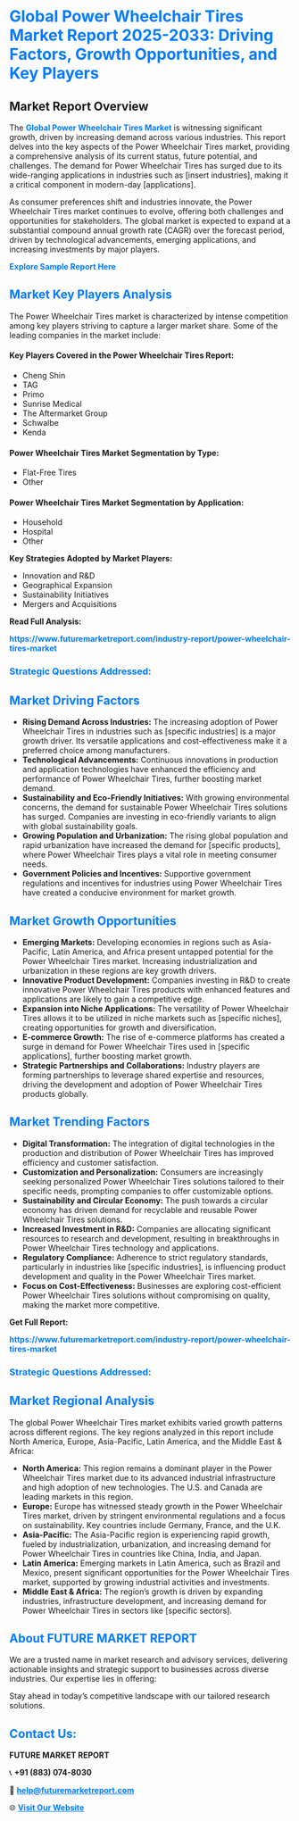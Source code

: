 <h1 style="color: #007BFF;">Global Power Wheelchair Tires Market Report 2025-2033: Driving Factors, Growth Opportunities, and Key Players</h1>

<section id="overview">
<h2>Market Report Overview</h2>
<p>The <a href="https://www.futuremarketreport.com/industry-report/power-wheelchair-tires-market" style="color: #007BFF; text-decoration: none;"><strong>Global Power Wheelchair Tires Market</strong></a> is witnessing significant growth, driven by increasing demand across various industries. This report delves into the key aspects of the Power Wheelchair Tires market, providing a comprehensive analysis of its current status, future potential, and challenges. The demand for Power Wheelchair Tires has surged due to its wide-ranging applications in industries such as [insert industries], making it a critical component in modern-day [applications].</p>
<p>As consumer preferences shift and industries innovate, the Power Wheelchair Tires market continues to evolve, offering both challenges and opportunities for stakeholders. The global market is expected to expand at a substantial compound annual growth rate (CAGR) over the forecast period, driven by technological advancements, emerging applications, and increasing investments by major players.</p>
</section>

<section id="overview">
<p><a href="https://www.futuremarketreport.com/request-sample/reportId=106892" style="color: #007BFF; text-decoration: none;"><strong>Explore Sample Report Here</strong></a></p>
</section>

<section id="key-players">
<h2 style="color: #007BFF;">Market Key Players Analysis</h2>
<p>The Power Wheelchair Tires market is characterized by intense competition among key players striving to capture a larger market share. Some of the leading companies in the market include:</p>
<h4>Key Players Covered in the Power Wheelchair Tires Report:</h4>
<ul><li>Cheng Shin</li><li>TAG</li><li>Primo</li><li>Sunrise Medical</li><li>The Aftermarket Group</li><li>Schwalbe</li><li>Kenda</li></ul>
<h4>Power Wheelchair Tires Market Segmentation by Type:</h4>
<ul><li>Flat-Free Tires</li><li>Other</li></ul>

<h4>Power Wheelchair Tires Market Segmentation by Application:</h4>
<ul><li>Household</li><li>Hospital</li><li>Other</li></ul>
<p><strong>Key Strategies Adopted by Market Players:</strong></p>
<ul>
<li>Innovation and R&D</li>
<li>Geographical Expansion</li>
<li>Sustainability Initiatives</li>
<li>Mergers and Acquisitions</li>
</ul>
</section>

<section>
<p><strong>Read Full Analysis: </strong></p><a href="https://www.futuremarketreport.com/industry-report/power-wheelchair-tires-market" style="color: #007BFF; text-decoration: none;"><strong>https://www.futuremarketreport.com/industry-report/power-wheelchair-tires-market</strong></a>
<h3 style="color: #007BFF;">Strategic Questions Addressed:</h3>
</section>

<section id="driving-factors">
<h2 style="color: #007BFF;">Market Driving Factors</h2>
<ul>
<li><strong>Rising Demand Across Industries:</strong> The increasing adoption of Power Wheelchair Tires in industries such as [specific industries] is a major growth driver. Its versatile applications and cost-effectiveness make it a preferred choice among manufacturers.</li>
<li><strong>Technological Advancements:</strong> Continuous innovations in production and application technologies have enhanced the efficiency and performance of Power Wheelchair Tires, further boosting market demand.</li>
<li><strong>Sustainability and Eco-Friendly Initiatives:</strong> With growing environmental concerns, the demand for sustainable Power Wheelchair Tires solutions has surged. Companies are investing in eco-friendly variants to align with global sustainability goals.</li>
<li><strong>Growing Population and Urbanization:</strong> The rising global population and rapid urbanization have increased the demand for [specific products], where Power Wheelchair Tires plays a vital role in meeting consumer needs.</li>
<li><strong>Government Policies and Incentives:</strong> Supportive government regulations and incentives for industries using Power Wheelchair Tires have created a conducive environment for market growth.</li>
</ul>
</section>

<section id="growth-opportunities">
<h2 style="color: #007BFF;">Market Growth Opportunities</h2>
<ul>
<li><strong>Emerging Markets:</strong> Developing economies in regions such as Asia-Pacific, Latin America, and Africa present untapped potential for the Power Wheelchair Tires market. Increasing industrialization and urbanization in these regions are key growth drivers.</li>
<li><strong>Innovative Product Development:</strong> Companies investing in R&D to create innovative Power Wheelchair Tires products with enhanced features and applications are likely to gain a competitive edge.</li>
<li><strong>Expansion into Niche Applications:</strong> The versatility of Power Wheelchair Tires allows it to be utilized in niche markets such as [specific niches], creating opportunities for growth and diversification.</li>
<li><strong>E-commerce Growth:</strong> The rise of e-commerce platforms has created a surge in demand for Power Wheelchair Tires used in [specific applications], further boosting market growth.</li>
<li><strong>Strategic Partnerships and Collaborations:</strong> Industry players are forming partnerships to leverage shared expertise and resources, driving the development and adoption of Power Wheelchair Tires products globally.</li>
</ul>
</section>

<section id="trending-factors">
<h2 style="color: #007BFF;">Market Trending Factors</h2>
<ul>
<li><strong>Digital Transformation:</strong> The integration of digital technologies in the production and distribution of Power Wheelchair Tires has improved efficiency and customer satisfaction.</li>
<li><strong>Customization and Personalization:</strong> Consumers are increasingly seeking personalized Power Wheelchair Tires solutions tailored to their specific needs, prompting companies to offer customizable options.</li>
<li><strong>Sustainability and Circular Economy:</strong> The push towards a circular economy has driven demand for recyclable and reusable Power Wheelchair Tires solutions.</li>
<li><strong>Increased Investment in R&D:</strong> Companies are allocating significant resources to research and development, resulting in breakthroughs in Power Wheelchair Tires technology and applications.</li>
<li><strong>Regulatory Compliance:</strong> Adherence to strict regulatory standards, particularly in industries like [specific industries], is influencing product development and quality in the Power Wheelchair Tires market.</li>
<li><strong>Focus on Cost-Effectiveness:</strong> Businesses are exploring cost-efficient Power Wheelchair Tires solutions without compromising on quality, making the market more competitive.</li>
</ul>
</section>

<section>
<p><strong>Get Full Report: </strong></p><a href="https://www.futuremarketreport.com/industry-report/power-wheelchair-tires-market" style="color: #007BFF; text-decoration: none;"><strong>https://www.futuremarketreport.com/industry-report/power-wheelchair-tires-market</strong></a>
<h3 style="color: #007BFF;">Strategic Questions Addressed:</h3>
</section>


<section id="regional-analysis">
<h2 style="color: #007BFF;">Market Regional Analysis</h2>
<p>The global Power Wheelchair Tires market exhibits varied growth patterns across different regions. The key regions analyzed in this report include North America, Europe, Asia-Pacific, Latin America, and the Middle East & Africa:</p>
<ul>
<li><strong>North America:</strong> This region remains a dominant player in the Power Wheelchair Tires market due to its advanced industrial infrastructure and high adoption of new technologies. The U.S. and Canada are leading markets in this region.</li>
<li><strong>Europe:</strong> Europe has witnessed steady growth in the Power Wheelchair Tires market, driven by stringent environmental regulations and a focus on sustainability. Key countries include Germany, France, and the U.K.</li>
<li><strong>Asia-Pacific:</strong> The Asia-Pacific region is experiencing rapid growth, fueled by industrialization, urbanization, and increasing demand for Power Wheelchair Tires in countries like China, India, and Japan.</li>
<li><strong>Latin America:</strong> Emerging markets in Latin America, such as Brazil and Mexico, present significant opportunities for the Power Wheelchair Tires market, supported by growing industrial activities and investments.</li>
<li><strong>Middle East & Africa:</strong> The region’s growth is driven by expanding industries, infrastructure development, and increasing demand for Power Wheelchair Tires in sectors like [specific sectors].</li>
</ul>
</section>

<footer>
<h2 style="color: #007BFF;">About FUTURE MARKET REPORT</h2>
<p>We are a trusted name in market research and advisory services, delivering actionable insights and strategic support to businesses across diverse industries. Our expertise lies in offering:</p>

<p>Stay ahead in today’s competitive landscape with our tailored research solutions.</p>

<h2 style="color: #007BFF;">Contact Us:</h2>
<p><strong>FUTURE MARKET REPORT</strong></p>
<p>📞 <strong>+91 (883) 074-8030</strong></p>
<p>📧 <strong><a href="mailto:help@futuremarketreport.com" style="color: #007BFF;">help@futuremarketreport.com</a></strong></p>
<p>🌐 <strong><a href="https://www.futuremarketreport.com/" style="color: #007BFF;">Visit Our Website</a></strong></p>
</footer>